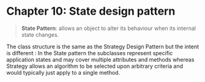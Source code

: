 # Chapter 10: State design pattern

> **State Pattern**: allows an object to alter its behaviour when its internal state changes.

The class structure is the same as the Strategy Design Pattern but the intent is different : In the State pattern the subclasses represent specific application states and may cover multiple attributes and methods whereas Strategy allows an algorithm to be selected upon arbitrary criteria and would typically just apply to a single method.
